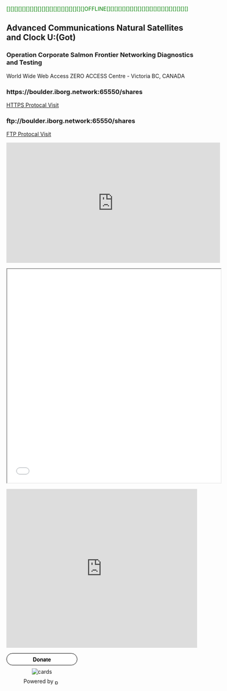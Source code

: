 <body>
  <p style="color:green;">[][][][][][][][][][][][][][][][][][][][]OFFLINE[][][][][][][][][][][][][][][][][][][][][]</p>
  <h2>Advanced Communications Natural Satellites and Clock U:(Got)</h2>
  <h3>Operation Corporate Salmon Frontier Networking Diagnostics and Testing</h3>
  <p>World Wide Web Access ZERO ACCESS Centre - Victoria BC, CANADA</p>
  <h3>https://boulder.iborg.network:65550/shares</h3>
   <a href="https://boulder.iborg.network:65550/shares/Tech">HTTPS Protocal Visit</a>
  <h3>ftp://boulder.iborg.network:65550/shares</h3>
   <a href="ftp://boulder.iborg.network:65550/shares/Tech">FTP Protocal Visit</a>
   <p></p>
   <iframe width="560" height="315" src="https://www.youtube.com/embed/tX52W4JFE6Q" title="DEADMAU5" frameBorder="0"   allow="accelerometer; .   autoplay; clipboard-write; encrypted-media; gyroscope; picture-in-picture; web-share"  allowFullScreen><br>Powered by <a href="https://youtubeembedcode.com">embed youtube video</a> and <a href="https://iborg.network/">iBORGCTech.</a></iframe>
  <p></p>
<iframe
  id="Source64"
  title="Net System File Manager"
  width="560"
  height="560"
  src="bick.php?url=https://boulder.iborg.network:65550/shares">
</iframe>
   <p></p>
   <iframe src="https://www.facebook.com/plugins/post.php?href=https%3A%2F%2Fwww.facebook.com%2Funitedmachine.uk%2Fposts%2Fpfbid035fPsC4MmSkLjBEPQGmJo1doJGE2TTiS26NDSCNg75oo6JFrZPEtZ8xX6iHDyfK3Yl&show_text=true&width=500" width="500" height="416" style="border:none;overflow:hidden" scrolling="no" frameborder="0" allowfullscreen="true" allow="autoplay; clipboard-write; encrypted-media; picture-in-picture; web-share"></iframe>
   <p></p>
   <style>.pp-H5XMND8ZA5AKA{text-align:center;border:1px solid #000;border-radius:1.5rem;min-width:11.625rem;padding:0 2rem;height:2rem;font-weight:bold;background-color:#ffffff;color:#000000;font-family:"Helvetica Neue",Arial,sans-serif;font-size:0.875rem;line-height:1.125rem;cursor:pointer;}</style>
<form action="https://www.paypal.com/ncp/payment/H5XMND8ZA5AKA" method="post" target="_top" style="display:inline-grid;justify-items:center;align-content:start;gap:0.5rem;">
  <input class="pp-H5XMND8ZA5AKA" type="submit" value="Donate" />
  <img src=https://www.paypalobjects.com/images/Debit_Credit_APM.svg alt="cards" />
  <section> Powered by <img src="https://www.paypalobjects.com/paypal-ui/logos/svg/paypal-wordmark-color.svg" alt="paypal" style="height:0.875rem;vertical-align:middle;"/></section>
</form>
</body>
